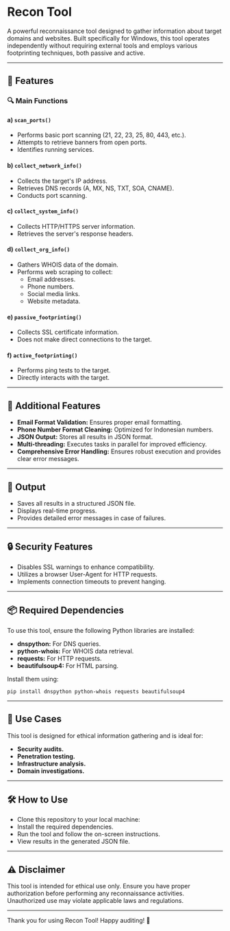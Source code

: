 # Recon Tool

A powerful reconnaissance tool designed to gather information about target domains and websites. Built specifically for Windows, this tool operates independently without requiring external tools and employs various footprinting techniques, both passive and active.

---

## 🚀 Features

### 🔍 Main Functions

#### a) `scan_ports()`
- Performs basic port scanning (21, 22, 23, 25, 80, 443, etc.).
- Attempts to retrieve banners from open ports.
- Identifies running services.

#### b) `collect_network_info()`
- Collects the target's IP address.
- Retrieves DNS records (A, MX, NS, TXT, SOA, CNAME).
- Conducts port scanning.

#### c) `collect_system_info()`
- Collects HTTP/HTTPS server information.
- Retrieves the server's response headers.

#### d) `collect_org_info()`
- Gathers WHOIS data of the domain.
- Performs web scraping to collect:
  - Email addresses.
  - Phone numbers.
  - Social media links.
  - Website metadata.

#### e) `passive_footprinting()`
- Collects SSL certificate information.
- Does not make direct connections to the target.

#### f) `active_footprinting()`
- Performs ping tests to the target.
- Directly interacts with the target.

---

## 🌟 Additional Features
- **Email Format Validation:** Ensures proper email formatting.
- **Phone Number Format Cleaning:** Optimized for Indonesian numbers.
- **JSON Output:** Stores all results in JSON format.
- **Multi-threading:** Executes tasks in parallel for improved efficiency.
- **Comprehensive Error Handling:** Ensures robust execution and provides clear error messages.

---

## 📂 Output
- Saves all results in a structured JSON file.
- Displays real-time progress.
- Provides detailed error messages in case of failures.

---

## 🔒 Security Features
- Disables SSL warnings to enhance compatibility.
- Utilizes a browser User-Agent for HTTP requests.
- Implements connection timeouts to prevent hanging.

---

## 📦 Required Dependencies
To use this tool, ensure the following Python libraries are installed:
- **dnspython:** For DNS queries.
- **python-whois:** For WHOIS data retrieval.
- **requests:** For HTTP requests.
- **beautifulsoup4:** For HTML parsing.

Install them using:
```
pip install dnspython python-whois requests beautifulsoup4
```

---
## 💼 Use Cases
This tool is designed for ethical information gathering and is ideal for:
- **Security audits.**
- **Penetration testing.**
- **Infrastructure analysis.**
- **Domain investigations.**

---
## 🛠️ How to Use
- Clone this repository to your local machine:
- Install the required dependencies.
- Run the tool and follow the on-screen instructions.
- View results in the generated JSON file.

---
## ⚠️ Disclaimer
This tool is intended for ethical use only. Ensure you have proper authorization before performing any reconnaissance activities. Unauthorized use may violate applicable laws and regulations.

---
Thank you for using Recon Tool! Happy auditing! 🎉
